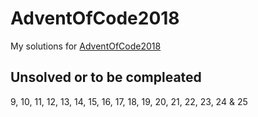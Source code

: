 # AdventOfCode2018
My solutions for [AdventOfCode2018](https://adventofcode.com/2018)

## Unsolved or to be compleated
9, 10, 11, 12, 13, 14, 15, 16, 17, 18, 19, 20, 21, 22, 23, 24 & 25
